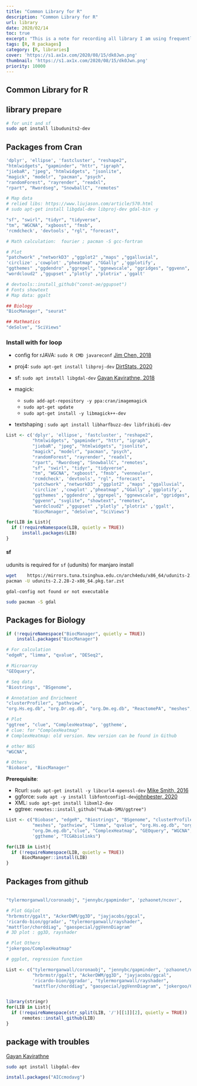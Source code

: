 ```yaml
---
title: "Common Library for R"
description: "Common Library for R"
url: library
date: 2020/02/14
toc: true
excerpt: "This is a note for recording all library I am using frequently"
tags: [R, R packages]
category: [R, libraries]
cover: 'https://s1.ax1x.com/2020/08/15/dk0Jwn.png'
thumbnail: 'https://s1.ax1x.com/2020/08/15/dk0Jwn.png'
priority: 10000
---
```


## Common Library for R

## library prepare

```bash
# for unit and sf
sudo apt install libudunits2-dev
```

## Packages from Cran


```r
'dplyr', 'ellipse', 'fastcluster', "reshape2",
"htmlwidgets", "gapminder", "httr", "igraph",
"jiebaR", "jpeg", "htmlwidgets", "jsonlite",
"magick", "modelr", "pacman", "psych",
"randomForest", "rayrender", "readxl",
"rpart", "Rwordseg", "SnowballC", "remotes"

# Map data
# relied libs: https://www.liujason.com/article/570.html
# sudo apt-get install libgdal-dev libproj-dev gdal-bin -y

"sf", "swirl", "tidyr", "tidyverse",
"tm", "WGCNA", "xgboost", "fmsb",
'rcmdcheck', 'devtools', "rgl", "forecast",

# Math calculation:  fourier ; pacman -S gcc-fortran

# Plot
"patchwork" ,"networkD3" ,"ggplot2" ,"maps" ,"ggalluvial",
'circlize' ,'cowplot' ,"pheatmap" ,"GGally" ,'ggplotify',
"ggthemes" ,"ggdendro" ,"ggrepel", "ggnewscale", "ggridges", "ggvenn", "svglite", "showtext", "remotes", "venneuler",
"wordcloud2" ,"ggupset" ,"plotly" ,"plotrix" ,'ggalt'

# devtools::install_github("const-ae/ggupset")
# Fonts showtext
# Map data: ggalt

## Biology
"BiocManager", "seurat"

## Mathmatics
"deSolve", "SciViews"
```


### Install with for loop

- config for rJAVA: `sudo R CMD javareconf` [Jim Chen, 2018](https://stackoverflow.com/questions/3311940/r-rjava-package-install-failing)

- proj4: `sudo apt-get install libproj-dev` [DirtStats, 2020](https://stackoverflow.com/questions/56304632/cant-install-proj4-package-because-libproj-and-or-proj-api-h-not-found-in-sta)
- sf: `sudo apt install libgdal-dev` [Gayan Kavirathne, 2018](https://stackoverflow.com/questions/12141422/error-gdal-config-not-found-while-installing-r-dependent-packages-whereas-gdal)
- magick:
    - `sudo add-apt-repository -y ppa:cran/imagemagick`
    - `sudo apt-get update`
    - `sudo apt-get install -y libmagick++-dev`
- textshaping : `sudo apt install libharfbuzz-dev libfribidi-dev`
```r
List <- c('dplyr', 'ellipse', 'fastcluster', "reshape2",
          "htmlwidgets", "gapminder", "httr", "igraph",
          "jiebaR", "jpeg", "htmlwidgets", "jsonlite",
          "magick", "modelr", "pacman", "psych",
          "randomForest", "rayrender", "readxl",
          "rpart", "Rwordseg", "SnowballC", "remotes",
          "sf", "swirl", "tidyr", "tidyverse",
          "tm", "WGCNA", "xgboost", "fmsb", "venneuler",
          'rcmdcheck', 'devtools', "rgl", "forecast",
          "patchwork" ,"networkD3" ,"ggplot2" ,"maps" ,"ggalluvial",
          'circlize' ,'cowplot' ,"pheatmap" ,"GGally" ,'ggplotify',
          "ggthemes" ,"ggdendro" ,"ggrepel", "ggnewscale", "ggridges",
          "ggvenn", "svglite", "showtext", "remotes",
          "wordcloud2" ,"ggupset" ,"plotly" ,"plotrix" ,'ggalt',
          "BiocManager", "deSolve", "SciViews")

for(LIB in List){
  if (!requireNamespace(LIB, quietly = TRUE))
      install.packages(LIB)
}
```

#### sf

udunits is required for `sf` (udunits)
for manjaro install

```bash
wget  	https://mirrors.tuna.tsinghua.edu.cn/arch4edu/x86_64/udunits-2.2.28-2-x86_64.pkg.tar.zst
pacman -U udunits-2.2.28-2-x86_64.pkg.tar.zst
```

`gdal-config not found or not executable`

```bash
sudo pacman -S gdal
```

## Packages for Biology

```r
if (!requireNamespace("BiocManager", quietly = TRUE))
    install.packages("BiocManager")

# For calculation
"edgeR", "limma", "qvalue", "DESeq2",

# Microarray
"GEOquery",

# Seq data
"Biostrings", "BSgenome",

# Annotation and Enrichment
"clusterProfiler", "pathview",
"org.Hs.eg.db", "org.Dr.eg.db", "org.Dm.eg.db", "ReactomePA", "meshes",

# Plot
"ggtree", "clue", "ComplexHeatmap", 'ggtheme',
# clue: for "ComplexHeatmap"
# ComplexHeatmap: old version. New version can be found in Github

# other NGS
"WGCNA",

# Others
"Biobase", "BiocManager"
```


**Prerequisite**:
- Rcurl: `sudo apt-get install -y libcurl4-openssl-dev` [Mike Smith, 2016](https://support.bioconductor.org/p/129866/)
- ggforce: `sudo apt -y install libfontconfig1-dev`[johnbester, 2020](https://github.com/r-lib/systemfonts/issues/35)
- XML: `sudo apt-get install libxml2-dev`
- ggtree: `remotes::install_github("YuLab-SMU/ggtree")`

```r
List <- c("Biobase", "edgeR", "Biostrings", "BSgenome", "clusterProfiler", "ggtree",
          "meshes", "pathview", "limma", "qvalue", "org.Hs.eg.db", "org.Dr.eg.db",
          "org.Dm.eg.db","clue", "ComplexHeatmap", "GEOquery", "WGCNA", "ReactomePA",
          'ggtheme', "TCGAbiolinks")

for(LIB in List){
  if (!requireNamespace(LIB, quietly = TRUE))
      BiocManager::install(LIB)
}
```

## Packages from github


```r

"tylermorganwall/coronaobj", "jennybc/gapminder", 'pzhaonet/ncovr',

# Plot GGplot
"hrbrmstr/ggalt", "AckerDWM/gg3D", "jayjacobs/ggcal",
'ricardo-bion/ggradar', "tylermorganwall/rayshader",
"mattflor/chorddiag", "gaospecial/ggVennDiagram"
# 3D plot : gg3D, rayshader

# Plot Others
"jokergoo/ComplexHeatmap"

# ggplot, regression function
```

```r
List <- c("tylermorganwall/coronaobj", "jennybc/gapminder", 'pzhaonet/ncovr',
          "hrbrmstr/ggalt", "AckerDWM/gg3D", "jayjacobs/ggcal",
          'ricardo-bion/ggradar', "tylermorganwall/rayshader",
          "mattflor/chorddiag", "gaospecial/ggVennDiagram", "jokergoo/ComplexHeatmap", "Laurae2/Laurae")


library(stringr)
for(LIB in List){
  if (!requireNamespace(str_split(LIB, '/')[[1]][2], quietly = TRUE))
      remotes::install_github(LIB)
}
```


## package with troubles

[Gayan Kavirathne](https://stackoverflow.com/questions/12141422/error-gdal-config-not-found-while-installing-r-dependent-packages-whereas-gdal)
```bash
sudo apt install libgdal-dev
```
```r
install.packages("AICcmodavg")
```
